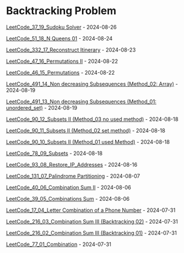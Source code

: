 # Backtracking Problem
[LeetCode_37_19_Sudoku Solver](https://github.com/EdwardShiung/LeetCode/blob/main/Top_Interview/Backtracking/15_37_Sudoku_Solver/15_37_Sudoku_Solver_01.cpp) - 2024-08-26

[LeetCode_51_18_N Queens 01](https://github.com/EdwardShiung/LeetCode/blob/main/Top_Interview/Backtracking/14_51_N_Queens/14_51_N_Queens_01.cpp) - 2024-08-24

[LeetCode_332_17_Reconstruct Itinerary](https://github.com/EdwardShiung/LeetCode/blob/main/Top_Interview/Backtracking/13_332_Reconstruct_Itinerary/13_332_Reconstruct_Itinerary.cpp) - 2024-08-23

[LeetCode_47_16_Permutations II](https://github.com/EdwardShiung/LeetCode/blob/main/Top_Interview/Backtracking/12_47_Permutations_II/12_47_Permutations_II.cpp) - 2024-08-22

[LeetCode_46_15_Permutations](https://github.com/EdwardShiung/LeetCode/blob/main/Top_Interview/Backtracking/11_46_Permutations/11_46_Permutations_01.cpp) - 2024-08-22

[LeetCode_491_14_Non decreasing Subsequences (Method_02: Array)](https://github.com/EdwardShiung/LeetCode/blob/main/Top_Interview/Backtracking/10_491_Non_decreasing_Subsequences/10_491_Non_decreasing_Subsequences_02.cpp) - 2024-08-19

[LeetCode_491_13_Non decreasing Subsequences (Method_01: unordered_set)](https://github.com/EdwardShiung/LeetCode/blob/main/Top_Interview/Backtracking/10_491_Non_decreasing_Subsequences/10_491_Non_decreasing_Subsequences_01.cpp) - 2024-08-19

[LeetCode_90_12_Subsets II (Method_03 no used method)](https://github.com/EdwardShiung/LeetCode/blob/main/Top_Interview/Backtracking/09_90_Subsets_II/09_90_Subsets_II_03.cpp) - 2024-08-18

[LeetCode_90_11_Subsets II (Method_02 set method)](https://github.com/EdwardShiung/LeetCode/blob/main/Top_Interview/Backtracking/09_90_Subsets_II/09_90_Subsets_II_02.cpp) - 2024-08-18

[LeetCode_90_10_Subsets II (Method_01 used Method)](https://github.com/EdwardShiung/LeetCode/blob/main/Top_Interview/Backtracking/09_90_Subsets_II/09_90_Subsets_II_01.cpp) - 2024-08-18

[LeetCode_78_09_Subsets](https://github.com/EdwardShiung/LeetCode/blob/main/Top_Interview/Backtracking/08_78_Subsets/08_78_Subsets.cpp) - 2024-08-18

[LeetCode_93_08_Restore_IP_Addresses](https://github.com/EdwardShiung/LeetCode/blob/main/Top_Interview/Backtracking/07_93_Restore_IP_Addresses/07_93_Restore_IP_Addresses_01.cpp) - 2024-08-16

[LeetCode_131_07_Palindrome Partitioning](https://github.com/EdwardShiung/LeetCode/blob/main/Top_Interview/Backtracking/06_131_Palindrome_Partitioning/06_131_Palindrome_Partitioning_01.cpp) - 2024-08-07

[LeetCode_40_06_Combination Sum II](https://github.com/EdwardShiung/LeetCode/blob/main/Top_Interview/Backtracking/05_40_Combination_Sum_II/05_Combination_Sum_II_01.cpp) - 2024-08-06

[LeetCode_39_05_Combinations Sum](https://github.com/EdwardShiung/LeetCode/blob/main/Top_Interview/Backtracking/04_39_Combination_Sum/04_39_Combinations_Sum.cpp) - 2024-08-06

[LeetCode_17_04_Letter Combination of a Phone Number](https://github.com/EdwardShiung/LeetCode/blob/main/Top_Interview/Backtracking/03_17_Letter_Combinations_of_a_Phone_Number/03_17_Letter_Combinations_of_a_Phone_Number_01.cpp) - 2024-07-31

[LeetCode_216_03_Combination Sum III (Backtracking 02)](https://github.com/EdwardShiung/LeetCode/blob/main/Top_Interview/Backtracking/02_216_Combination_Sum_III/02_216_Combinatino_Sum_III_02.cpp) - 2024-07-31

[LeetCode_216_02_Combination Sum III (Backtracking 01)](https://github.com/EdwardShiung/LeetCode/blob/main/Top_Interview/Backtracking/02_216_Combination_Sum_III/02_216_Combinatino_Sum_III_01.cpp) - 2024-07-31

[LeetCode_77_01_Combination](https://github.com/EdwardShiung/LeetCode/blob/main/Top_Interview/Backtracking/01_77_Combinations/01_77_Combinatino_01.cpp) - 2024-07-31